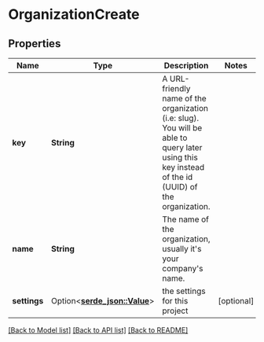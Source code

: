 # OrganizationCreate

## Properties

Name | Type | Description | Notes
------------ | ------------- | ------------- | -------------
**key** | **String** | A URL-friendly name of the organization (i.e: slug). You will be able to query later using this key instead of the id (UUID) of the organization. | 
**name** | **String** | The name of the organization, usually it's your company's name. | 
**settings** | Option<[**serde_json::Value**](.md)> | the settings for this project | [optional]

[[Back to Model list]](../README.md#documentation-for-models) [[Back to API list]](../README.md#documentation-for-api-endpoints) [[Back to README]](../README.md)


